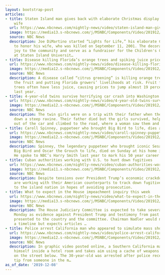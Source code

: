 ```yaml
---
layout: bootstrap-post
articles:
- title: Staten Island man gives back with elaborate Christmas display honoring late
    wife
  url: https://www.nbcnews.com/nightly-news/video/staten-island-man-gives-back-with-elaborate-christmas-display-honoring-late-wife-74749509749
  image: https://media13.s-nbcnews.com/j/MSNBC/Components/Video/201912/nn_ksn_staten_island_christmas_house_191208_1920x1080.nbcnews-fp-1200-630.jpg
  source: NBC News
  description: Joe DiMartino started “Lights for Life,” his elaborate Christmas display,
    to honor his wife, who was killed on September 11, 2001. The decorations bring
    joy to the community and serve as a fundraiser for the Children's Cancer Center
    at Staten Island Universit…
- title: Disease killing Florida’s orange trees and spiking juice prices
  url: https://www.nbcnews.com/nightly-news/video/disease-killing-florida-s-orange-trees-and-spiking-juice-prices-74751045701
  image: https://media12.s-nbcnews.com/j/MSNBC/Components/Video/201912/nn_ksa_citrus_disease_oj_prices_191208_1920x1080.nbcnews-fp-1200-630.jpg
  source: NBC News
  description: A disease called “citrus greening” is killing orange trees, ruining
    the fruit and putting Florida growers’ livelihoods at risk. Fruit from infected
    trees often have less juice, causing prices to jump almost 19 percent over the
    last year.
- title: 4-year-old twins survive horrifying car crash into Washington State ravine
  url: https://www.nbcnews.com/nightly-news/video/4-year-old-twins-survive-horrifying-car-crash-into-washington-state-ravine-74750021543
  image: https://media12.s-nbcnews.com/j/MSNBC/Components/Video/201912/nn_mch_twin_toddlers_amazing_survival_191208_1920x1080.nbcnews-fp-1200-630.jpg
  source: NBC News
  description: The twin girls were on a trip with their father when the car careened
    down a steep ravine. Their father died but the girls survived, helped each other
    out of the car and climbed to the road, where a woman saw them and called authorities.
- title: Caroll Spinney, puppeteer who brought Big Bird to life, dies at 85
  url: https://www.nbcnews.com/nightly-news/video/caroll-spinney-puppeteer-who-brought-big-bird-to-life-dies-at-85-74750021517
  image: https://media12.s-nbcnews.com/j/MSNBC/Components/Video/201912/nn_hsm_big_bird_puppeteer_191208_1920x1080.nbcnews-fp-1200-630.jpg
  source: NBC News
  description: Spinney, the legendary puppeteer who brought iconic Sesame Street characters
    Big Bird and Oscar the Grouch to life, died on Sunday at his home in Connecticut.
    He spoke to NBC’s Harry Smith last year to mark his 50 year career with the show.
- title: Cuban authorities working with U.S. to hunt down fugitives
  url: https://www.nbcnews.com/nightly-news/video/cuban-authorities-working-with-u-s-to-hunt-down-fugitives-74748485996
  image: https://media11.s-nbcnews.com/j/MSNBC/Components/Video/201912/nn_ami_cuba_helping_us_fugitives_191208_1920x1080.nbcnews-fp-1200-630.jpg
  source: NBC News
  description: Despite tensions over President Trump’s economic crackdown, Cuban officials
    are working with their American counterparts to track down fugitives who fled
    to the island nation in hopes of avoiding prosecution.
- title: What to expect in the House impeachment inquiry this week
  url: https://www.nbcnews.com/nightly-news/video/what-to-expect-in-the-house-impeachment-inquiry-this-week-74749509653
  image: https://media13.s-nbcnews.com/j/MSNBC/Components/Video/201912/nn_kod_impeachment_inquiry_191208_1920x1080.nbcnews-fp-1200-630.jpg
  source: NBC News
  description: The House Judiciary Committee is expected to take several hours on
    Monday as evidence against President Trump and testimony from past witnesses is
    presented to the country and the committee. Chairman Nadler would not commit to
    a timeline but expects articles …
- title: Police arrest California man who appeared to simulate mass shooting in videos
  url: https://www.nbcnews.com/nightly-news/video/police-arrest-california-man-who-appeared-to-simulate-mass-shooting-in-videos-74749509648
  image: https://media12.s-nbcnews.com/j/MSNBC/Components/Video/201912/nn_kpa_ca_man_arrested_for_acting_out_shooting_191208_1920x1080.nbcnews-fp-1200-630.jpg
  source: NBC News
  description: In graphic video posted online, a Southern California man talks to
    himself inside a hotel room and takes aim using a cache of weapons at pedestrians
    on the street below. The 30-year-old was arrested after police received an anonymous
    tip from someone in the m…
as_of_date: '2019-12-08'
---
```


